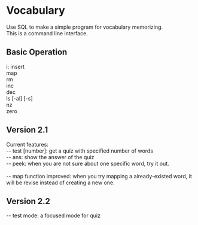 # Vocabulary
Use SQL to make a simple program for vocabulary memorizing.<br>
This is a command line interface.

## Basic Operation
i: insert<br>
map <word> <meaning> <br>
rm<br>
inc<br>
dec<br>
ls [-al] [-s]<br>
nz<br>
zero<br>

## Version 2.1
Current features:<br>
-- test [number]: get a quiz with specified number of words <br>
-- ans: show the answer of the quiz<br>
-- peek: when you are not sure about one specific word, try it out.<br>
<br>
-- map function improved: when you try mapping a already-existed word, it will be revise instead of creating a new one.<br>

## Version 2.2

-- test mode: a focused mode for quiz<br>
